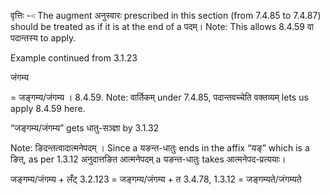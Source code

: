 

वृत्तिः --ः The augment अनुस्वारः prescribed in this section (from 7.4.85 to 7.4.87) should be treated as if it is at the end of a पदम्। Note: This allows 8.4.59 वा पदान्तस्य to apply.


Example continued from 3.1.23


जंगम्य

= जङ्गम्य/जंगम्य । 8.4.59. Note: वार्तिकम् under 7.4.85, पदान्तवच्चेति वक्तव्यम् lets us apply 8.4.59 here.


“जङ्गम्य/जंगम्य” gets धातु-सञ्ज्ञा by 3.1.32


Note: ङिदन्तत्वादात्मनेपदम् । Since a यङन्त-धातुः ends in the affix “यङ्” which is a ङित्, as per 1.3.12 अनुदात्तङित आत्मनेपदम् a यङन्त-धातुः takes आत्मनेपद-प्रत्ययाः।

जङ्गम्य/जंगम्य + लँट् 3.2.123 = जङ्गम्य/जंगम्य + त 3.4.78, 1.3.12 = जङ्गम्यते/जंगम्यते

